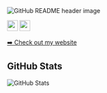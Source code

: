 <img src="https://www.facebook.com/photo/?fbid=896547160889283&set=a.114780795732594" alt="GitHub README header image">
<p><a href="https://www.twitter.com/haunexd2311"><img src="https://img.shields.io/badge/twitter-%231DA1F2.svg?&style=for-the-badge&logo=twitter&logoColor=white" height=25></a> <a href="https://www.instagram.com/_huarie/"><img src="https://img.shields.io/badge/instagram-%23E4405F.svg?&style=for-the-badge&logo=instagram&logoColor=white" height=25></a></p>
<p><a href="https://www.haunexd.com">➡️ Check out my website</a></p>
<h2>GitHub Stats</h2>
<p><img src="https://github-readme-stats.vercel.app/api?username=haune2311&amp;show_icons=true" alt="GitHub Stats"></p>
